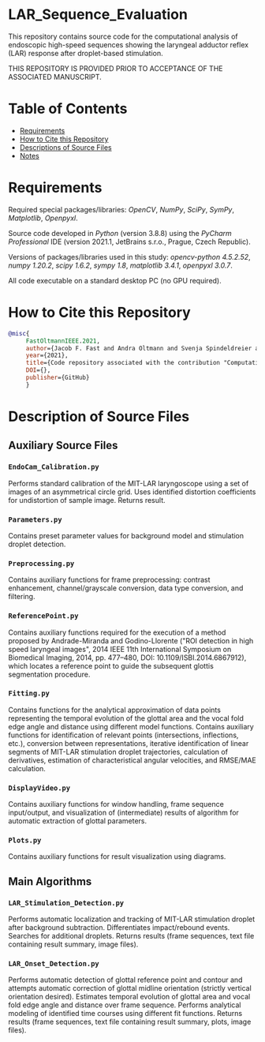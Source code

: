 # LAR_Sequence_Evaluation
This repository contains source code for the computational analysis of endoscopic high-speed sequences showing the laryngeal adductor reflex (LAR) response after droplet-based stimulation.

THIS REPOSITORY IS PROVIDED PRIOR TO ACCEPTANCE OF THE ASSOCIATED MANUSCRIPT.

# Table of Contents
* [Requirements](#requirements)
* [How to Cite this Repository](#how-to-cite-this-repository)
* [Descriptions of Source Files](#descriptions-of-source-files)
* [Notes](#notes)

# Requirements

Required special packages/libraries: *OpenCV*, *NumPy*, *SciPy*, *SymPy*, *Matplotlib*, *Openpyxl*.

Source code developed in *Python* (version 3.8.8) using the *PyCharm Professional* IDE (version 2021.1, JetBrains s.r.o., Prague, Czech Republic).

Versions of packages/libraries used in this study: *opencv-python 4.5.2.52*, *numpy 1.20.2*, *scipy 1.6.2*, *sympy 1.8*, *matplotlib 3.4.1*, *openpyxl 3.0.7*.

All code executable on a standard desktop PC (no GPU required).

# How to Cite this Repository

```BibTeX
@misc{
     FastOltmannIEEE.2021, 
     author={Jacob F. Fast and Andra Oltmann and Svenja Spindeldreier and Martin Ptok}, 
     year={2021},
     title={Code repository associated with the contribution "Computational Analysis of the Droplet-Stimulated Laryngeal Adductor Reflex in High-Speed Sequences"}, 
     DOI={},
     publisher={GitHub}
     }
```

# Description of Source Files

## Auxiliary Source Files

### `EndoCam_Calibration.py`

Performs standard calibration of the MIT-LAR laryngoscope using a set of images of an asymmetrical circle grid. Uses identified distortion coefficients for undistortion of sample image. Returns result.

### `Parameters.py`

Contains preset parameter values for background model and stimulation droplet detection.

### `Preprocessing.py`

Contains auxiliary functions for frame preprocessing: contrast enhancement, channel/grayscale conversion, data type conversion, and filtering.

### `ReferencePoint.py`

Contains auxiliary functions required for the execution of a method proposed by Andrade-Miranda and Godino-Llorente ("ROI detection in high speed laryngeal images", 2014 IEEE 11th International Symposium on Biomedical Imaging, 2014, pp. 477–480, DOI: 10.1109/ISBI.2014.6867912), which locates a reference point to guide the subsequent glottis segmentation procedure.

### `Fitting.py`

Contains functions for the analytical approximation of data points representing the temporal evolution of the glottal area and the vocal fold edge angle and distance using different model functions. Contains auxiliary functions for identification of relevant points (intersections, inflections, etc.), conversion between representations, iterative identification of linear segments of MIT-LAR stimulation droplet trajectories, calculation of derivatives, estimation of characteristical angular velocities, and RMSE/MAE calculation.

### `DisplayVideo.py`

Contains auxiliary functions for window handling, frame sequence input/output, and visualization of (intermediate) results of algorithm for automatic extraction of glottal parameters.

### `Plots.py`

Contains auxiliary functions for result visualization using diagrams.

## Main Algorithms

### `LAR_Stimulation_Detection.py`

Performs automatic localization and tracking of MIT-LAR stimulation droplet after background subtraction. Differentiates impact/rebound events. Searches for additional droplets. Returns results (frame sequences, text file containing result summary, image files).

### `LAR_Onset_Detection.py`

Performs automatic detection of glottal reference point and contour and attempts automatic correction of glottal midline orientation (strictly vertical orientation desired). Estimates temporal evolution of glottal area and vocal fold edge angle and distance over frame sequence. Performs analytical modeling of identified time courses using different fit functions. Returns results (frame sequences, text file containing result summary, plots, image files).


